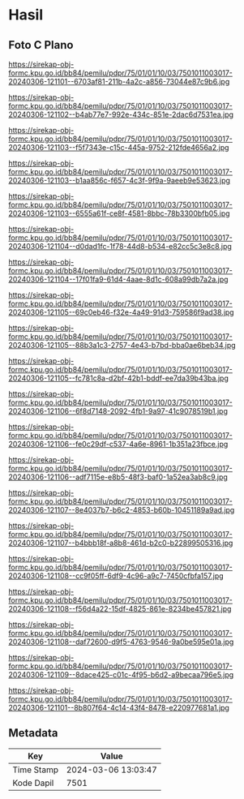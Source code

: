 # Hasil

## Foto C Plano

https://sirekap-obj-formc.kpu.go.id/bb84/pemilu/pdpr/75/01/01/10/03/7501011003017-20240306-121101--6703af81-211b-4a2c-a856-73044e87c9b6.jpg

https://sirekap-obj-formc.kpu.go.id/bb84/pemilu/pdpr/75/01/01/10/03/7501011003017-20240306-121102--b4ab77e7-992e-434c-851e-2dac6d7531ea.jpg

https://sirekap-obj-formc.kpu.go.id/bb84/pemilu/pdpr/75/01/01/10/03/7501011003017-20240306-121103--f5f7343e-c15c-445a-9752-212fde4656a2.jpg

https://sirekap-obj-formc.kpu.go.id/bb84/pemilu/pdpr/75/01/01/10/03/7501011003017-20240306-121103--b1aa856c-f657-4c3f-9f9a-9aeeb9e53623.jpg

https://sirekap-obj-formc.kpu.go.id/bb84/pemilu/pdpr/75/01/01/10/03/7501011003017-20240306-121103--6555a61f-ce8f-4581-8bbc-78b3300bfb05.jpg

https://sirekap-obj-formc.kpu.go.id/bb84/pemilu/pdpr/75/01/01/10/03/7501011003017-20240306-121104--d0dad1fc-1f78-44d8-b534-e82cc5c3e8c8.jpg

https://sirekap-obj-formc.kpu.go.id/bb84/pemilu/pdpr/75/01/01/10/03/7501011003017-20240306-121104--17f01fa9-61d4-4aae-8d1c-608a99db7a2a.jpg

https://sirekap-obj-formc.kpu.go.id/bb84/pemilu/pdpr/75/01/01/10/03/7501011003017-20240306-121105--69c0eb46-f32e-4a49-91d3-759586f9ad38.jpg

https://sirekap-obj-formc.kpu.go.id/bb84/pemilu/pdpr/75/01/01/10/03/7501011003017-20240306-121105--88b3a1c3-2757-4e43-b7bd-bba0ae6beb34.jpg

https://sirekap-obj-formc.kpu.go.id/bb84/pemilu/pdpr/75/01/01/10/03/7501011003017-20240306-121105--fc781c8a-d2bf-42b1-bddf-ee7da39b43ba.jpg

https://sirekap-obj-formc.kpu.go.id/bb84/pemilu/pdpr/75/01/01/10/03/7501011003017-20240306-121106--6f8d7148-2092-4fb1-9a97-41c9078519b1.jpg

https://sirekap-obj-formc.kpu.go.id/bb84/pemilu/pdpr/75/01/01/10/03/7501011003017-20240306-121106--fe0c29df-c537-4a6e-8961-1b351a23fbce.jpg

https://sirekap-obj-formc.kpu.go.id/bb84/pemilu/pdpr/75/01/01/10/03/7501011003017-20240306-121106--adf7115e-e8b5-48f3-baf0-1a52ea3ab8c9.jpg

https://sirekap-obj-formc.kpu.go.id/bb84/pemilu/pdpr/75/01/01/10/03/7501011003017-20240306-121107--8e4037b7-b6c2-4853-b60b-10451189a9ad.jpg

https://sirekap-obj-formc.kpu.go.id/bb84/pemilu/pdpr/75/01/01/10/03/7501011003017-20240306-121107--b4bbb18f-a8b8-461d-b2c0-b22899505316.jpg

https://sirekap-obj-formc.kpu.go.id/bb84/pemilu/pdpr/75/01/01/10/03/7501011003017-20240306-121108--cc9f05ff-6df9-4c96-a9c7-7450cfbfa157.jpg

https://sirekap-obj-formc.kpu.go.id/bb84/pemilu/pdpr/75/01/01/10/03/7501011003017-20240306-121108--f56d4a22-15df-4825-861e-8234be457821.jpg

https://sirekap-obj-formc.kpu.go.id/bb84/pemilu/pdpr/75/01/01/10/03/7501011003017-20240306-121108--daf72600-d9f5-4763-9546-9a0be595e01a.jpg

https://sirekap-obj-formc.kpu.go.id/bb84/pemilu/pdpr/75/01/01/10/03/7501011003017-20240306-121109--8dace425-c01c-4f95-b6d2-a9becaa796e5.jpg

https://sirekap-obj-formc.kpu.go.id/bb84/pemilu/pdpr/75/01/01/10/03/7501011003017-20240306-121101--8b807f64-4c14-43f4-8478-e220977681a1.jpg


## Metadata

| Key        | Value               |
| ---------- | ------------------- |
| Time Stamp | 2024-03-06 13:03:47 |
| Kode Dapil | 7501                |



